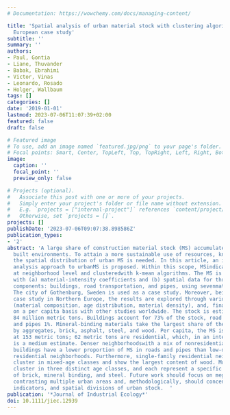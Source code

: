 ```yaml
---
# Documentation: https://wowchemy.com/docs/managing-content/

title: 'Spatial analysis of urban material stock with clustering algorithms: A Northern
  European case study'
subtitle: ''
summary: ''
authors:
- Paul, Gontia
- Liane, Thuvander
- Babak, Ebrahimi
- Victor, Vinas
- Leonardo, Rosado
- Holger, Wallbaum
tags: []
categories: []
date: '2019-01-01'
lastmod: 2023-07-06T11:07:39+02:00
featured: false
draft: false

# Featured image
# To use, add an image named `featured.jpg/png` to your page's folder.
# Focal points: Smart, Center, TopLeft, Top, TopRight, Left, Right, BottomLeft, Bottom, BottomRight.
image:
  caption: ''
  focal_point: ''
  preview_only: false

# Projects (optional).
#   Associate this post with one or more of your projects.
#   Simply enter your project's folder or file name without extension.
#   E.g. `projects = ["internal-project"]` references `content/project/deep-learning/index.md`.
#   Otherwise, set `projects = []`.
projects: []
publishDate: '2023-07-06T09:07:38.898586Z'
publication_types:
- '2'
abstract: 'A large share of construction material stock (MS) accumulates in urban
  built environments. To attain a more sustainable use of resources, knowledge about
  the spatial distribution of urban MS is needed. In this article, an innovative spatial
  analysis approach to urbanMS is proposed. Within this scope, MSindicators are defined
  at neighborhood level and clusteredwith k-mean algorithms. The MS is estimated bottom-up
  with (a) material-intensity coefficients and (b) spatial data for three built environment
  components: buildings, road transportation, and pipes, using sevenmaterial categories.
  The city of Gothenburg, Sweden is used as a case study. Moreover, being the first
  case study in Northern Europe, the results are explored through various aspects
  (material composition, age distribution, material density), and, finally, contrasted
  on a per capita basis with other studies worldwide. The stock is estimated at circa
  84 million metric tons. Buildings account for 73% of the stock, road transport 26%,
  and pipes 1%. Mineral-binding materials take the largest share of the stock, followed
  by aggregates, brick, asphalt, steel, and wood. Per capita, the MS is estimated
  at 153 metric tons; 62 metric tons are residential, which, in an international context,
  is a medium estimate. Denser neighborhoodswith a mix of nonresidential and residential
  buildings have a lower proportion of MS in roads and pipes than low-density single-family
  residential neighborhoods. Furthermore, single-family residential neighborhoods
  cluster in mixed-age classes and show the largest content of wood. Multifamily buildings
  cluster in three distinct age classes, and each represent a specific material composition
  of brick, mineral binding, and steel. Future work should focus on megacities and
  contrasting multiple urban areas and, methodologically, should concentrate on algorithms,MS
  indicators, and spatial divisions of urban stock.  '
publication: '*Journal of Industrial Ecology*'
doi: 10.1111/jiec.12939
---
```

